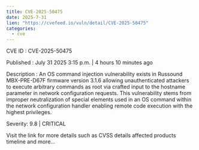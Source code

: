 ```yaml
--- 
title: CVE-2025-50475
date: 2025-7-31
lien: "https://cvefeed.io/vuln/detail/CVE-2025-50475"
categories:
  - cve
---
```


CVE ID : CVE-2025-50475

Published :  July 31
2025
3:15 p.m. | 4 hours
10 minutes ago

Description : An OS command injection vulnerability exists in Russound MBX-PRE-D67F firmware version 3.1.6
allowing unauthenticated attackers to execute arbitrary commands as root via crafted input to the hostname parameter in network configuration requests. This vulnerability stems from improper neutralization of special elements used in an OS command within the network configuration handler
enabling remote code execution with the highest privileges.

Severity: 9.8 | CRITICAL

Visit the link for more details
such as CVSS details
affected products
timeline
and more...
